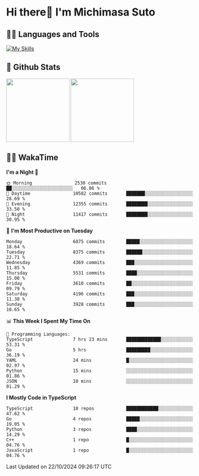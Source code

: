 # Hi there👋 I'm Michimasa Suto

## 🧑‍💻 Languages and Tools
[![My Skills](https://skillicons.dev/icons?i=ts,nextjs,react,vue,python,go,aws,docker,nodejs,redux,solidity,firebase,gcp,js,bootstrap,tailwind,materialui,html,css,wordpress,xd,figma,raspberrypi,arduino)](https://skillicons.dev)

<!--
**Suto-Michimasa/Suto-Michimasa** is a ✨ _special_ ✨ repository because its `README.md` (this file) appears on your GitHub profile.

Here are some ideas to get you started:

- 🔭 I’m currently working on ...
- 🌱 I’m currently learning ...
- 👯 I’m looking to collaborate on ...
- 🤔 I’m looking for help with ...
- 💬 Ask me about ...
- 📫 How to reach me: ...
- 😄 Pronouns: ...
- ⚡ Fun fact: ...
-->
## 💎 Github Stats

<div>
  <img height="170" align="left" src="https://github-readme-stats.vercel.app/api?username=Suto-michimasa&count_private=true&show_icons=true&theme=dark" />
  <img height="170" src="https://github-readme-stats.vercel.app/api/top-langs/?username=Suto-michimasa&langs_count=8&layout=compact&theme=dark" />
</div>

<!-- ## 🏆 GitHub Profile Trophy

<img width="800" src="https://github-profile-trophy.vercel.app/?username=Suto-michimasa&theme=onedark&no-frame=true"/>
 -->

## 🧑‍💻 WakaTime
<!--START_SECTION:waka-->
**I'm a Night 🦉** 

```text
🌞 Morning                2530 commits        ██░░░░░░░░░░░░░░░░░░░░░░░   06.86 % 
🌆 Daytime                10582 commits       ███████░░░░░░░░░░░░░░░░░░   28.69 % 
🌃 Evening                12355 commits       ████████░░░░░░░░░░░░░░░░░   33.50 % 
🌙 Night                  11417 commits       ████████░░░░░░░░░░░░░░░░░   30.95 % 
```
📅 **I'm Most Productive on Tuesday** 

```text
Monday                   6875 commits        █████░░░░░░░░░░░░░░░░░░░░   18.64 % 
Tuesday                  8375 commits        ██████░░░░░░░░░░░░░░░░░░░   22.71 % 
Wednesday                4369 commits        ███░░░░░░░░░░░░░░░░░░░░░░   11.85 % 
Thursday                 5531 commits        ████░░░░░░░░░░░░░░░░░░░░░   15.00 % 
Friday                   3610 commits        ██░░░░░░░░░░░░░░░░░░░░░░░   09.79 % 
Saturday                 4196 commits        ███░░░░░░░░░░░░░░░░░░░░░░   11.38 % 
Sunday                   3928 commits        ███░░░░░░░░░░░░░░░░░░░░░░   10.65 % 
```


📊 **This Week I Spent My Time On** 

```text
💬 Programming Languages: 
TypeScript               7 hrs 23 mins       █████████████░░░░░░░░░░░░   53.31 % 
Go                       5 hrs               █████████░░░░░░░░░░░░░░░░   36.19 % 
YAML                     24 mins             █░░░░░░░░░░░░░░░░░░░░░░░░   02.97 % 
Python                   15 mins             ░░░░░░░░░░░░░░░░░░░░░░░░░   01.86 % 
JSON                     10 mins             ░░░░░░░░░░░░░░░░░░░░░░░░░   01.29 % 
```

**I Mostly Code in TypeScript** 

```text
TypeScript               10 repos            ████████████░░░░░░░░░░░░░   47.62 % 
Go                       4 repos             █████░░░░░░░░░░░░░░░░░░░░   19.05 % 
Python                   3 repos             ████░░░░░░░░░░░░░░░░░░░░░   14.29 % 
C++                      1 repo              █░░░░░░░░░░░░░░░░░░░░░░░░   04.76 % 
JavaScript               1 repo              █░░░░░░░░░░░░░░░░░░░░░░░░   04.76 % 
```




 Last Updated on 22/10/2024 09:26:17 UTC
<!--END_SECTION:waka-->
